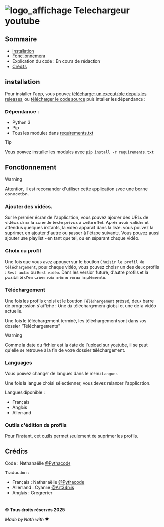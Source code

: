 # ![logo_affichage](https://github.com/user-attachments/assets/ef984914-7e06-4a17-88af-2c2e0b46bc80) Telechargeur youtube




## Sommaire

- [installation](https://github.com/Pythacode/telechargeur_youtube?tab=readme-ov-file#instalation)
- [Fonctionnement](https://github.com/Pythacode/telechargeur_youtube?tab=readme-ov-file#fonctionnement)
- Explication du code : En cours de rédaction
- [Crédits](https://github.com/Pythacode/telechargeur_youtube?tab=readme-ov-file#credits)

## installation

Pour installer l'app, vous pouvez [télécharger un executable depuis les releases](https://github.com/Pythacode/telechargeur_youtube/releases), ou [télécharger le code source](https://github.com/Pythacode/telechargeur_youtube/archive/refs/heads/main.zip) puis intaller les dépendance :

### Dépendance :

- Python 3
- Pip
- Tous les modules dans [requirements.txt](https://github.com/Pythacode/telechargeur_youtube/blob/main/requirements.txt)

> [!TIP]
> Vous pouvez installer les modules avec `pip install -r requirements.txt`

## Fonctionnement

> [!WARNING]
> Attention, il est recomander d'utiliser cette application avec une bonne connection.

### Ajouter des vidéos.

Sur le premier écran de l'application, vous pouvez ajouter des URLs de vidéos dans la zone de texte prévus à cette effet.
Après avoir valider et attendus quelques instants, la vidéo apparait dans la liste. vous pouvez la suprimer, en ajouter d'autre ou passer à l'étape suivante. Vous pouvez aussi ajouter une playlist - en tant que tel, ou en séparant chaque vidéo.

### Choix du profil

Une fois que vous avez appuyer sur le boutton `Choisir le profil de téléchargement`, pour chaque vidéo, vous pouvez choisir un des deux profils : `Best audio` ou `Best vidéo`.
Dans les version future, d'autre profils et la posibilité d'en créer sois même seras implémenté.

### Téléchargement

Une fois les profils choisi et le boutton `Téléchargement` préssé, deux barre de progression s'affiche :
Une du téléchargement global et une de la vidéo actuelle.

Une fois le téléchargement terminé, les téléchargement sont dans vos dossier "Téléchargements"

> [!WARNING]
> Comme la date du fichier est la date de l'upload sur youtube, il se peut qu'elle se retrouve à la fin de votre dossier téléchargement.

### Languages

Vous pouvez changer de langues dans le menu `Langues`.

Une fois la langue choisi sélectionner, vous devez relancer l'application.

Langues diponible :

- Français
- Anglais
- Allemand

### Outils d'édition de profils

Pour l'instant, cet outils permet seulement de suprimer les profils.

## Crédits

Code : Nathanaëlle [@Pythacode](https://github.com/Pythacode/)

Traduction :
- Français : Nathanaëlle [@Pythacode](https://github.com/Pythacode/)
- Allemand : Cyanne [@Art34mis](https://github.com/Art34mis/)
- Anglais : Gregrenier

#
__© Tous droits réservés 2025__

*Made by Nath with* :heart:
